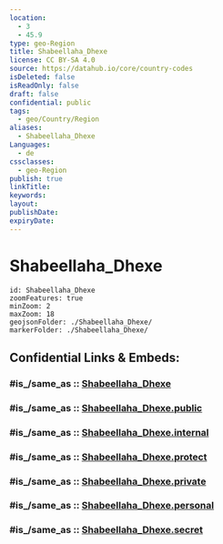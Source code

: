 ```yaml
---
location:
  - 3
  - 45.9
type: geo-Region
title: Shabeellaha_Dhexe
license: CC BY-SA 4.0
source: https://datahub.io/core/country-codes
isDeleted: false
isReadOnly: false
draft: false
confidential: public
tags:
  - geo/Country/Region
aliases:
  - Shabeellaha_Dhexe
Languages:
  - de
cssclasses:
  - geo-Region
publish: true
linkTitle:
keywords:
layout:
publishDate:
expiryDate:
---
```


# Shabeellaha_Dhexe

```leaflet
id: Shabeellaha_Dhexe
zoomFeatures: true 
minZoom: 2 
maxZoom: 18
geojsonFolder: ./Shabeellaha_Dhexe/
markerFolder: ./Shabeellaha_Dhexe/
```


## Confidential Links & Embeds: 

### #is_/same_as :: [Shabeellaha_Dhexe](/_Standards/Earth/Continent/Africa/Africa~East/Somalia/Regions~Somalia/Shabeellaha_Dhexe.md) 

### #is_/same_as :: [Shabeellaha_Dhexe.public](/_public/Earth/Continent/Africa/Africa~East/Somalia/Regions~Somalia/Shabeellaha_Dhexe.public.md) 

### #is_/same_as :: [Shabeellaha_Dhexe.internal](/_internal/Earth/Continent/Africa/Africa~East/Somalia/Regions~Somalia/Shabeellaha_Dhexe.internal.md) 

### #is_/same_as :: [Shabeellaha_Dhexe.protect](/_protect/Earth/Continent/Africa/Africa~East/Somalia/Regions~Somalia/Shabeellaha_Dhexe.protect.md) 

### #is_/same_as :: [Shabeellaha_Dhexe.private](/_private/Earth/Continent/Africa/Africa~East/Somalia/Regions~Somalia/Shabeellaha_Dhexe.private.md) 

### #is_/same_as :: [Shabeellaha_Dhexe.personal](/_personal/Earth/Continent/Africa/Africa~East/Somalia/Regions~Somalia/Shabeellaha_Dhexe.personal.md) 

### #is_/same_as :: [Shabeellaha_Dhexe.secret](/_secret/Earth/Continent/Africa/Africa~East/Somalia/Regions~Somalia/Shabeellaha_Dhexe.secret.md)

